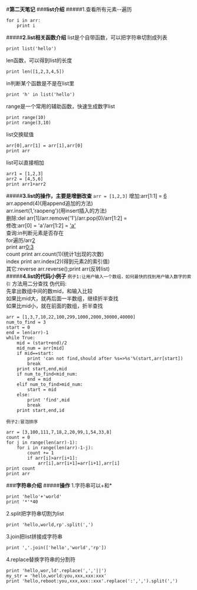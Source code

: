 #**第二天笔记**
###**list介绍**
#####1.查看所有元素--遍历

	for i in arr:
		print i

#####**2.list相关函数介绍**
list是个自带函数，可以把字符串切割成列表

	print list('hello')

len函数，可以得到list的长度

	print len([1,2,3,4,5])

in判断某个函数是不是在list里

	print 'h' in list('hello')

range是一个常用的辅助函数，快速生成数字list

	print range(10)
	print range(3,10)

list交换赋值

	arr[0],arr[1] = arr[1],arr[0]
	print arr

list可以直接相加
	
	arr1 = [1,2,3]
	arr2 = [4,5,6]
	print arr1+arr2

#####**3.list的操作，主要是增删改查**
`arr = [1,2,3]`
增加:arr[1:1] = [6](用切片的方法)  
	 arr.append(4)(用append追加的方法)  
	 arr.insert(1,'raopeng')(用insert插入的方法)  
删除:del arr[1]/arr.remove('1')/arr.pop(0)/arr[1:2] = [](用切片模拟)  
修改:arr[0] = 'a'/arr[1:2] = ['a'](用切片模拟)  
查询:in判断元素是否存在  
     for遍历/arr[2](知道索引值，直接查询)  
     print arr[0:3](切片模拟)  
	 count print arr.count(1)(统计1出现的次数)  
	 index print arr.index(2)(得到元素2的索引值)  
其它:reverse arr.reverse();print arr(反转list)  
#####**4.list的代码小例子**
`例子1:让用户输入一个数组，如何最快的找到用户输入数字的索引`
方法用二分查找
伪代码:  
      先拿出数组中间的数mid，和输入比较  
	  如果比mid大，就再后面一半数组，继续折半查找  
	  如果比mid小，就在前面的数组，折半查找  

	arr = [1,3,7,10,22,100,299,1000,2000,30000,40000]
	num_to_find = 3
	start = 0
	end = len(arr)-1
	while True:
		mid = (start+end)/2
		mid_num = arr[mid]
		if mid==start:
		    print 'can not find,should after %s=>%s'%(start,arr[start])
			break
		print start,end,mid
		if num_to_find<mid_num:
			end = mid
		elif num_to_find>mid_num:
		    start = mid
		else:
			print 'find',mid
			break
		print start,end,id

`例子2:冒泡排序`

	arr = [3,100,111,7,18,2,20,99,1,54,33,8]
	count = 0
	for j in range(len(arr)-1):
		for i in range(len(arr)-1-j):
			count += 1
			if arr[i]>arr[i+1]:
				arr[i],arr[i+1]=arr[i+1],arr[i]
	print count
	print arr

###**字符串介绍**
#####**操作**
1.字符串可以+和*

	print 'hello'+'world'
	print '*'*40

2.split把字符串切割为list

	print 'hello,world,rp'.split(',')

3.join把list拼接成字符串

	print ','.join(['hello','world','rp'])

4.replace替换字符串的分割符

	print 'hello,wor,ld'.replace(',','||')
	my_str = 'hello,world:you,xxx,xxx:xxx'
	print 'hello,reboot:you,xxx,xxx::xxx'.replace(':',',').split(',')

